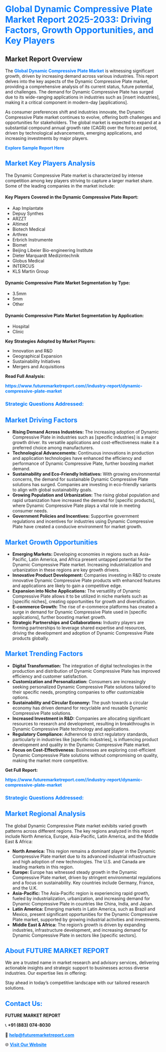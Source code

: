 <h1 style="color: #007BFF;">Global Dynamic Compressive Plate Market Report 2025-2033: Driving Factors, Growth Opportunities, and Key Players</h1>

<section id="overview">
<h2>Market Report Overview</h2>
<p>The <a href="https://www.futuremarketreport.com//industry-report/dynamic-compressive-plate-market" style="color: #007BFF; text-decoration: none;"><strong>Global Dynamic Compressive Plate Market</strong></a> is witnessing significant growth, driven by increasing demand across various industries. This report delves into the key aspects of the Dynamic Compressive Plate market, providing a comprehensive analysis of its current status, future potential, and challenges. The demand for Dynamic Compressive Plate has surged due to its wide-ranging applications in industries such as [insert industries], making it a critical component in modern-day [applications].</p>
<p>As consumer preferences shift and industries innovate, the Dynamic Compressive Plate market continues to evolve, offering both challenges and opportunities for stakeholders. The global market is expected to expand at a substantial compound annual growth rate (CAGR) over the forecast period, driven by technological advancements, emerging applications, and increasing investments by major players.</p>
</section>

<section id="overview">
<p><a href="https://www.futuremarketreport.com//request-sample/reportId=64775" style="color: #007BFF; text-decoration: none;"><strong>Explore Sample Report Here</strong></a></p>
</section>

<section id="key-players">
<h2 style="color: #007BFF;">Market Key Players Analysis</h2>
<p>The Dynamic Compressive Plate market is characterized by intense competition among key players striving to capture a larger market share. Some of the leading companies in the market include:</p>
<h4>Key Players Covered in the Dynamic Compressive Plate Report:</h4>
<ul><li>Aap Implantate</li><li>Depuy Synthes</li><li>ARZZT</li><li>Altimed</li><li>Biotech Medical</li><li>Arthrex</li><li>Erbrich Instrumente</li><li>Biomet</li><li>Beijing Libeier Bio-engineering Institute</li><li>Dieter Marquardt Medizintechnik</li><li>Globus Medical</li><li>INTERCUS</li><li>KLS Martin Group</li></ul>
<h4>Dynamic Compressive Plate Market Segmentation by Type:</h4>
<ul><li>3.5mm</li><li>5mm</li><li>Other</li></ul>

<h4>Dynamic Compressive Plate Market Segmentation by Application:</h4>
<ul><li>Hospital</li><li>Clinic</li></ul>
<p><strong>Key Strategies Adopted by Market Players:</strong></p>
<ul>
<li>Innovation and R&D</li>
<li>Geographical Expansion</li>
<li>Sustainability Initiatives</li>
<li>Mergers and Acquisitions</li>
</ul>
</section>

<section>
<p><strong>Read Full Analysis: </strong></p><a href="https://www.futuremarketreport.com//industry-report/dynamic-compressive-plate-market" style="color: #007BFF; text-decoration: none;"><strong>https://www.futuremarketreport.com//industry-report/dynamic-compressive-plate-market</strong></a>
<h3 style="color: #007BFF;">Strategic Questions Addressed:</h3>
</section>

<section id="driving-factors">
<h2 style="color: #007BFF;">Market Driving Factors</h2>
<ul>
<li><strong>Rising Demand Across Industries:</strong> The increasing adoption of Dynamic Compressive Plate in industries such as [specific industries] is a major growth driver. Its versatile applications and cost-effectiveness make it a preferred choice among manufacturers.</li>
<li><strong>Technological Advancements:</strong> Continuous innovations in production and application technologies have enhanced the efficiency and performance of Dynamic Compressive Plate, further boosting market demand.</li>
<li><strong>Sustainability and Eco-Friendly Initiatives:</strong> With growing environmental concerns, the demand for sustainable Dynamic Compressive Plate solutions has surged. Companies are investing in eco-friendly variants to align with global sustainability goals.</li>
<li><strong>Growing Population and Urbanization:</strong> The rising global population and rapid urbanization have increased the demand for [specific products], where Dynamic Compressive Plate plays a vital role in meeting consumer needs.</li>
<li><strong>Government Policies and Incentives:</strong> Supportive government regulations and incentives for industries using Dynamic Compressive Plate have created a conducive environment for market growth.</li>
</ul>
</section>

<section id="growth-opportunities">
<h2 style="color: #007BFF;">Market Growth Opportunities</h2>
<ul>
<li><strong>Emerging Markets:</strong> Developing economies in regions such as Asia-Pacific, Latin America, and Africa present untapped potential for the Dynamic Compressive Plate market. Increasing industrialization and urbanization in these regions are key growth drivers.</li>
<li><strong>Innovative Product Development:</strong> Companies investing in R&D to create innovative Dynamic Compressive Plate products with enhanced features and applications are likely to gain a competitive edge.</li>
<li><strong>Expansion into Niche Applications:</strong> The versatility of Dynamic Compressive Plate allows it to be utilized in niche markets such as [specific niches], creating opportunities for growth and diversification.</li>
<li><strong>E-commerce Growth:</strong> The rise of e-commerce platforms has created a surge in demand for Dynamic Compressive Plate used in [specific applications], further boosting market growth.</li>
<li><strong>Strategic Partnerships and Collaborations:</strong> Industry players are forming partnerships to leverage shared expertise and resources, driving the development and adoption of Dynamic Compressive Plate products globally.</li>
</ul>
</section>

<section id="trending-factors">
<h2 style="color: #007BFF;">Market Trending Factors</h2>
<ul>
<li><strong>Digital Transformation:</strong> The integration of digital technologies in the production and distribution of Dynamic Compressive Plate has improved efficiency and customer satisfaction.</li>
<li><strong>Customization and Personalization:</strong> Consumers are increasingly seeking personalized Dynamic Compressive Plate solutions tailored to their specific needs, prompting companies to offer customizable options.</li>
<li><strong>Sustainability and Circular Economy:</strong> The push towards a circular economy has driven demand for recyclable and reusable Dynamic Compressive Plate solutions.</li>
<li><strong>Increased Investment in R&D:</strong> Companies are allocating significant resources to research and development, resulting in breakthroughs in Dynamic Compressive Plate technology and applications.</li>
<li><strong>Regulatory Compliance:</strong> Adherence to strict regulatory standards, particularly in industries like [specific industries], is influencing product development and quality in the Dynamic Compressive Plate market.</li>
<li><strong>Focus on Cost-Effectiveness:</strong> Businesses are exploring cost-efficient Dynamic Compressive Plate solutions without compromising on quality, making the market more competitive.</li>
</ul>
</section>

<section>
<p><strong>Get Full Report: </strong></p><a href="https://www.futuremarketreport.com//industry-report/dynamic-compressive-plate-market" style="color: #007BFF; text-decoration: none;"><strong>https://www.futuremarketreport.com//industry-report/dynamic-compressive-plate-market</strong></a>
<h3 style="color: #007BFF;">Strategic Questions Addressed:</h3>
</section>


<section id="regional-analysis">
<h2 style="color: #007BFF;">Market Regional Analysis</h2>
<p>The global Dynamic Compressive Plate market exhibits varied growth patterns across different regions. The key regions analyzed in this report include North America, Europe, Asia-Pacific, Latin America, and the Middle East & Africa:</p>
<ul>
<li><strong>North America:</strong> This region remains a dominant player in the Dynamic Compressive Plate market due to its advanced industrial infrastructure and high adoption of new technologies. The U.S. and Canada are leading markets in this region.</li>
<li><strong>Europe:</strong> Europe has witnessed steady growth in the Dynamic Compressive Plate market, driven by stringent environmental regulations and a focus on sustainability. Key countries include Germany, France, and the U.K.</li>
<li><strong>Asia-Pacific:</strong> The Asia-Pacific region is experiencing rapid growth, fueled by industrialization, urbanization, and increasing demand for Dynamic Compressive Plate in countries like China, India, and Japan.</li>
<li><strong>Latin America:</strong> Emerging markets in Latin America, such as Brazil and Mexico, present significant opportunities for the Dynamic Compressive Plate market, supported by growing industrial activities and investments.</li>
<li><strong>Middle East & Africa:</strong> The region’s growth is driven by expanding industries, infrastructure development, and increasing demand for Dynamic Compressive Plate in sectors like [specific sectors].</li>
</ul>
</section>

<footer>
<h2 style="color: #007BFF;">About FUTURE MARKET REPORT</h2>
<p>We are a trusted name in market research and advisory services, delivering actionable insights and strategic support to businesses across diverse industries. Our expertise lies in offering:</p>

<p>Stay ahead in today’s competitive landscape with our tailored research solutions.</p>

<h2 style="color: #007BFF;">Contact Us:</h2>
<p><strong>FUTURE MARKET REPORT</strong></p>
<p>📞 <strong>+91 (883) 074-8030</strong></p>
<p>📧 <strong><a href="mailto:help@futuremarketreport.com" style="color: #007BFF;">help@futuremarketreport.com</a></strong></p>
<p>🌐 <strong><a href="https://www.futuremarketreport.com/" style="color: #007BFF;">Visit Our Website</a></strong></p>
</footer>